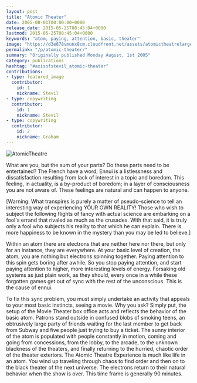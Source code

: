 ```yaml
---
layout: post
title: "Atomic Theater"
date: 2005-08-01T00:00:00+0000
release_date: 2015-05-25T08:45:04+0000
lastmod: 2015-05-25T08:45:04+0000
keywords: "atom, paying, attention, basic, theater"
image: "https://d3e878vmunx8cm.cloudfront.net/assets/atomictheatrelarge.jpg"
permalink: "/p/atomic-theater/"
summary: "Originally published Monday August, 1st 2005"
category: publications
hashtag: "#axisofstevil_atomic-theater"
contributions:
- type: featured_image
  contributor:
    id: 1
    nickname: Stevil
- type: copywriting
  contributor:
    id: 1
    nickname: Stevil
- type: copywriting
  contributor:
    id: 2
    nickname: Graham
---
```


[id_1]: https://d3e878vmunx8cm.cloudfront.net/assets/atomictheatrelarge.jpg "AtomicTheatre"
![AtomicTheatre][id_1]

What are you, but the sum of your parts? Do these parts need to be entertained? The French have a word; Ennui is a listlessness and dissatisfaction resulting from lack of interest in a topic and boredom. This feeling, in actuality, is a by-product of boredom; in a layer of consciousness you are not aware of. These feelings are natural and can happen to anyone.

[Warning: What transpires is purely a matter of pseudo-science to tell an interesting way of experiencing YOUR OWN REALITY! Those who wish to subject the following flights of fancy with actual science are embarking on a fool's errand that rivaled as much as the crusades. With that said, it is truly only a fool who subjects his reality to that which he can explain. There is more happiness to be known in the mystery than you may be led to believe.]

Within an atom there are electrons that are neither here nor there, but only for an instance, they are everywhere. At your basic level of creation, the atom, you are nothing but electrons spinning together. Paying attention to this spin gets boring after awhile. So you stop paying attention, and start paying attention to higher, more interesting levels of energy. Forsaking old systems as just plain work, as they should, every once in a while these forgotten games get out of sync with the rest of the unconscious. This is the cause of ennui.

To fix this sync problem, you must simply undertake an activity that appeals to your most basic instincts, seeing a movie. Why you ask? Simply put, the setup of the Movie Theater box office acts and reflects the behavior of the basic atom. Patrons stand outside in confused blobs of smoking teens, an obtrusively large party of friends waiting for the last member to get back from Subway and five people just trying to buy a ticket. The sunny interior of the atom is populated with people constantly in motion, coming and going from concessions, from the lobby, to the arcade, to the unknown blackness of the theaters, and finally returning to the hurried, chaotic order of the theater exteriors. The Atomic Theatre Experience is much like life in an atom. You wind up traveling through chaos to find order and then on to the black theater of the next universe. The electrons return to their natural behavior when the show is over. This time frame is generally 90 minutes.
